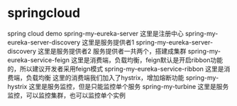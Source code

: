 # springcloud
spring cloud demo 
spring-my-eureka-server
这里是注册中心
spring-my-eureka-server-discovery
这里是服务提供者1
spring-my-eureka-server-discovery
这里是服务提供者2
服务提供者一共两个，搭建成集群
spring-my-eureka-service-feign
这里是消费端，负载均衡，feign默认是开启ribbon功能的，所以建议开发者采用feign模式
spring-my-eureka-service-ribbon
这里是消费端，负载均衡
这里的消费端我们加入了hystrix，增加熔断功能
spring-my-hystrix
这里是服务监控，但是只能监控单个服务
spring-my-turbine 
这里是服务监控，可以监控集群，也可以监控单个实例
